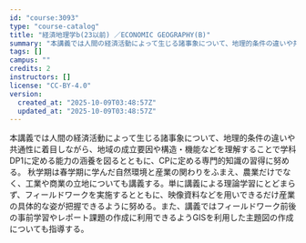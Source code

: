 ```yaml
---
id: "course:3093"
type: "course-catalog"
title: "経済地理学b(23以前) ／ECONOMIC GEOGRAPHY(B)"
summary: "本講義では人間の経済活動によって生じる諸事象について、地理的条件の違いや共通性に着目しながら、地域の成立要因や構造・機能などを理解することで学科DP1に定める能力の涵養を図るとともに、CPに定める専門的知識の習得に努める。 秋学期は春学期に…"
tags: []
campus: ""
credits: 2
instructors: []
license: "CC-BY-4.0"
version:
  created_at: "2025-10-09T03:48:57Z"
  updated_at: "2025-10-09T03:48:57Z"
---
```

本講義では人間の経済活動によって生じる諸事象について、地理的条件の違いや共通性に着目しながら、地域の成立要因や構造・機能などを理解することで学科DP1に定める能力の涵養を図るとともに、CPに定める専門的知識の習得に努める。 秋学期は春学期に学んだ自然環境と産業の関わりをふまえ、農業だけでなく、工業や商業の立地についても講義する。単に講義による理論学習にとどまらず、フィールドワークを実施するとともに、映像資料などを用いできるだけ産業の具体的な姿が把握できるように努める。また、講義ではフィールドワーク前後の事前学習やレポート課題の作成に利用できるようGISを利用した主題図の作成についても指導する。
